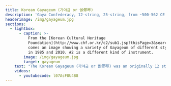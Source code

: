```yaml
---
title: Korean Gayageum (가야금 or 伽倻琴)
description: 'Gaya Confederacy, 12-string, 25-string, from ~500-562 CE'
headerimage: /img/gayageum.jpg
sections:
  - lightbox:
      - caption: >-
          From the [Korean Cultural Heritage
          Foundation](http://www.chf.or.kr/c2/sub1.jsp?thisPage=3&searchField=title&searchText=&brdType=R&bbIdx=100306)
          comes an image showing a variety of Gayageum of different styles, made
          in 1985 and 2010. #2 is a different kind of instrument.
        image: /img/gayageum.jpg
        target: gayageum
    text: "The Korean Gayageum (가야금 or 伽倻琴) was an originally 12 string zither from the peninsula. A history written in 1145 CE says that the first gayageum was made sometime between 500 and 562 CE in the Gaya Confederacy, a region in Korea. The instrument came about when a king saw a Chinese zither and ordered a similar instrument to be made. The gayageum is not a direct descendant of the zheng. Inspired by, adapted from perhaps, but a wholly Korean creation.\r\n\n\r\n\nJust like the zheng, gayageum have changed over time. Famous variants include the Sanjo, Pungryu, Beopgeum, and Jeongak. String counts have varied from 12-25 strings as we see in this picture. #4 is a 25-string gayageum, while #1 and #3 have 12 strings. Hints that a zither is a gayageum include the T-shape of the bridges and the tied ropes at the end.\r\n\n\r\n\nModern times has seen an extra wrinkle - Korean players appropriating the Dunhuang-style guzheng and rechristening it a gayageum. Oh for globalization!\r\n\n\r\n\nThe site this picture comes from, the [Korean Cultural Heritage Foundation](http://www.chf.or.kr/c2/sub1.jsp?thisPage=3&searchField=title&searchText=&brdType=R&bbIdx=100306), and a few other sources agree to the origin in the 6th century CE, but beyond that I can't say much. If you know more, send me an email!"
    videos:
      - youtubecode: l07AsF8U4B8
---
```


